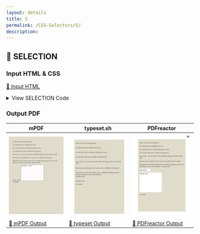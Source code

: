```yaml
---
layout: details
title: S
permalink: /CSS-Selectors/S/
description: 
---
```




## 🔬 SELECTION

### Input HTML & CSS

[📄 Input HTML](https://raw.githubusercontent.com/azettl/compare.html2pdf.tools/master//html/CSS%20Selectors/S/selection.html)

<details>
    <summary>
        View SELECTION Code
    </summary>
    <pre>
        <code>
            &lt;!DOCTYPE html&gt;
&lt;!-- Sample from https://css-tricks.com/almanac/selectors/s/selection/ --&gt;
&lt;html lang=&quot;en&quot;&gt;
    &lt;head&gt;
        &lt;style&gt;
        .example-color::selection {
  color: #8e44ad;
}
.example-background-color::selection {
  background-color: #f1c40f;
}
.example-background::selection {
  background: #e74c3c;
}
.example-both::selection {
  background-color: #8e44ad;
  color: white;
}
.example-shadow::selection {
  text-shadow: 1px 1px 0 #27ae60;
}
.example-input::selection {
  background: #2ecc71;
}
.example-textarea::selection {
  background: #34495e;
  color: white;
}
body {
  font-family: 'Source Sans Pro', Arial, sans-serif;
  line-height: 1.45;
  background: #E0DCCC;
  color: #333;
  padding: 1em;
  font-size: 18px;
}

p,input,textarea  {
  margin-bottom: 1em;
}
input,textarea {
  display: block;
  font-size: 1em;
  font-family: inherit;
}

        &lt;/style&gt;
    &lt;/head&gt;
    &lt;body&gt;
        &lt;p&gt;Select me to see normal behavior.&lt;/p&gt;
        &lt;p class='example-color'&gt;Try selecting me for a different text color.&lt;/p&gt;
        &lt;p class='example-background-color'&gt;You can select me for a different background color.&lt;/p&gt;
        &lt;p class='example-background'&gt;You can also select me for a different background.&lt;/p&gt;
        &lt;p class='example-both'&gt;Guess what&amp;hellip; you can select me for a different background color and text color.&lt;/p&gt;
        &lt;p class='example-shadow'&gt;How about a text-shadow? Sure, select me for a different text-shadow.&lt;/p&gt;
        &lt;p class='example-background-color'&gt;
          What about nest elements? Select me for a different background color.
          &lt;span class='example-color'&gt;And this sentence is just a color selection.&lt;/span&gt;
          Nesting works!
        &lt;/p&gt;
        &lt;input class='example-input' type='text' value='Inputs work!*'&gt;
        &lt;textarea class='example-textarea' cols='30' name='' rows='10'&gt;Textarea, too!*&lt;/textarea&gt;
        &lt;div class='foot-notes'&gt;*not Safari&lt;/div&gt;
    &lt;/body&gt;
&lt;/html&gt;
        </code>
    </pre>
</details>

### Output PDF

| mPDF | typeset.sh | PDFreactor |
|---------|---------|---------|
| ![mPDF Preview](mpdf__html_CSS_Selectors_S_selection.html.png) | ![typeset Preview](typeset__html_CSS_Selectors_S_selection.html.png) | ![PDFreactor Preview](pdfreactor__html_CSS_Selectors_S_selection.html.png) |
| [📕 mPDF Output](mpdf__html_CSS_Selectors_S_selection.html.pdf) | [📕 typeset Output](typeset__html_CSS_Selectors_S_selection.html.pdf) | [📕 PDFreactor Output](pdfreactor__html_CSS_Selectors_S_selection.html.pdf) |


